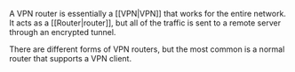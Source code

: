 A VPN router is essentially a [[VPN|VPN]] that works for the entire network. It acts as a [[Router|router]], but all of the traffic is sent to a remote server through an encrypted tunnel.

There are different forms of VPN routers, but the most common is a normal router that supports a VPN client.